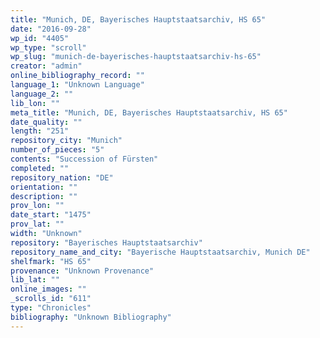 ```yaml
---
title: "Munich, DE, Bayerisches Hauptstaatsarchiv, HS 65"
date: "2016-09-28"
wp_id: "4405"
wp_type: "scroll"
wp_slug: "munich-de-bayerisches-hauptstaatsarchiv-hs-65"
creator: "admin"
online_bibliography_record: ""
language_1: "Unknown Language"
language_2: ""
lib_lon: ""
meta_title: "Munich, DE, Bayerisches Hauptstaatsarchiv, HS 65"
date_quality: ""
length: "251"
repository_city: "Munich"
number_of_pieces: "5"
contents: "Succession of Fürsten"
completed: ""
repository_nation: "DE"
orientation: ""
description: ""
prov_lon: ""
date_start: "1475"
prov_lat: ""
width: "Unknown"
repository: "Bayerisches Hauptstaatsarchiv"
repository_name_and_city: "Bayerische Hauptstaatsarchiv, Munich DE"
shelfmark: "HS 65"
provenance: "Unknown Provenance"
lib_lat: ""
online_images: ""
_scrolls_id: "611"
type: "Chronicles"
bibliography: "Unknown Bibliography"
---
```



